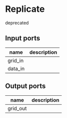Replicate
=========
deprecated

Input ports
-----------
|name|description|
|-|-|
|grid_in||
|data_in||

Output ports
------------
|name|description|
|-|-|
|grid_out||
